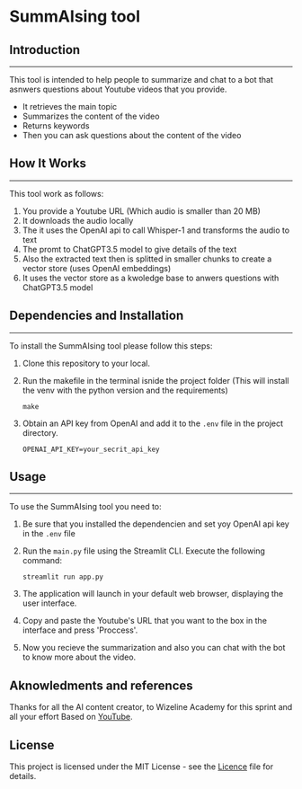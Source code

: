 # SummAIsing tool



## Introduction
------------
This tool is intended to help people to summarize and chat to a bot that asnwers questions about Youtube videos that you provide.
- It retrieves the main topic
- Summarizes the content of the video
- Returns keywords
- Then you can ask questions about the content of the video

## How It Works
------------
This tool work as follows:

1. You provide a Youtube URL (Which audio is smaller than 20 MB)
2. It downloads the audio locally
3. The it uses the OpenAI api to call Whisper-1 and transforms the audio to text
4. The promt to ChatGPT3.5 model to give details of the text
5. Also the extracted text then is splitted in smaller chunks to create a vector store (uses OpenAI embeddings)
6. It uses the vector store as a kwoledge base to anwers questions with ChatGPT3.5 model

## Dependencies and Installation
----------------------------
To install the SummAIsing tool please follow this steps:

1. Clone this repository to your local.

2. Run the makefile in the terminal isnide the project folder (This will install the venv with the python version and the requirements)
   ```commandline
   make
   ```
4. Obtain an API key from OpenAI and add it to the `.env` file in the project directory.
   ```commandline
   OPENAI_API_KEY=your_secrit_api_key
   ```
## Usage
-----
To use the SummAIsing tool you need to:

1. Be sure that you installed the dependencien and set yoy OpenAI api key in the `.env` file

2. Run the `main.py` file using the Streamlit CLI. Execute the following command:
   ```
   streamlit run app.py
   ```

3. The application will launch in your default web browser, displaying the user interface.

4. Copy and paste the Youtube's URL that you want to the box in the interface and press 'Proccess'.

5. Now you recieve the summarization and also you can chat with the bot to know more about the video.

## Aknowledments and references
Thanks for all the AI content creator, to Wizeline Academy for this sprint and all your effort
Based on [YouTube](https://youtu.be/dXxQ0LR-3Hg).


## License

This project is licensed under the MIT License - see the [Licence](./LICENSE.md) file for details.

